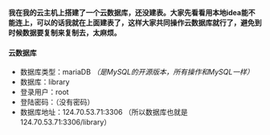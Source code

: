 **我在我的云主机上搭建了一个云数据库，还没建表。大家先看看用本地idea能不能连上，可以的话我就在上面建表了，这样大家共同操作云数据库就行了，避免到时候数据要复制来复制去，太麻烦。**

#### 云数据库
+ 数据库类型：mariaDB *（是MySQL的开源版本，所有操作和MySQL一样）*
+ 数据库：library
+ 登录用户：root
+ 登陆密码：（没有密码）
+ 数据库地址：124.70.53.71:3306    （所以数据库也就是124.70.53.71:3306/library）

